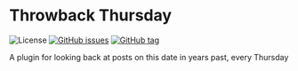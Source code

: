 # Throwback Thursday
![License](https://img.shields.io/badge/license-GPL--2.0%2B-green.svg) [![GitHub issues](http://img.shields.io/github/issues/theukedge/throwback-thursday.svg)](https://github.com/theukedge/throwback-thursday/issues) [![GitHub tag](http://img.shields.io/github/tag/theukedge/throwback-thursday.svg)](https://github.com/theukedge/throwback-thursday/tags)

A plugin for looking back at posts on this date in years past, every Thursday
